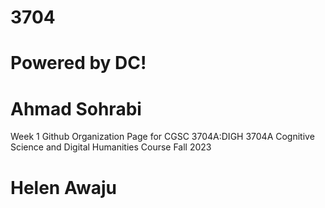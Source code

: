 # 3704
# Powered by DC!
# Ahmad Sohrabi
Week 1
Github Organization Page for CGSC 3704A:DIGH 3704A Cognitive Science and Digital Humanities
Course Fall 2023
# Helen Awaju 
